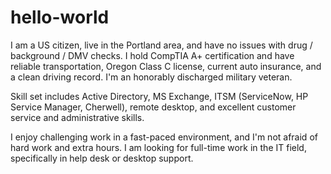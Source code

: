 # hello-world

I am a US citizen, live in the Portland area, and have no issues with drug / background / DMV checks. I hold CompTIA A+ certification and have reliable transportation, Oregon Class C license, current auto insurance, and a clean driving record. I'm an honorably discharged military veteran.

Skill set includes Active Directory, MS Exchange, ITSM (ServiceNow, HP Service Manager, Cherwell), remote desktop, and excellent customer service and administrative skills.

I enjoy challenging work in a fast-paced environment, and I'm not afraid of hard work and extra hours. I am looking for full-time work in the IT field, specifically in help desk or desktop support.
